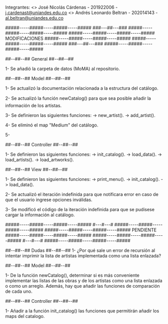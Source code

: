 Integrantes:
 <> José Nicolás Cárdenas - 201922006 - j.cardenast@uniandes.edu.co
 <> Andrés Leonardo Beltran - 202014143 - al.beltran@uniandes.edu.co



#####-----#####-----#####-----#####   ###---##---###   #####-----#####-----#####-----#####
#####-----#####-----#####-----#####   MODIFICACIONES   #####-----#####-----#####-----#####
#####-----#####-----#####-----#####   ###---##---###   #####-----#####-----#####-----#####


##--##--##  General  ##--##--##

 1- Se añadió la carpeta de datos (MoMA) al repositorio.


##--##--##  Model  ##--##--##

 1- Se actualizó la documentación relacionada a la estructura del catálogo.

 2- Se actualizó la función newCatalog() para que sea posible añadir la información de los artistas.

 3- Se definieron las siguientes funciones:
   -> new_artist().
   -> add_artist().

 4- Se eliminó el map "Medium" del catálogo.

 5-  


##--##--##  Controller  ##--##--##

 1- Se definieron las siguientes funciones:
   -> init_catalog().
   -> load_data().
   -> load_artists().
   -> load_artworks().


##--##--##  View  ##--##--##
 
 1- Se definieron las siguientes funciones:
   -> print_menu().
   -> init_catalog().
   -> load_data().

 2- Se actualizó el iteración indefinida para que notificara error en caso de que el usuario ingrese opciones inválidas.

 3- Se modificó el código de la iteración indefinida para que se pudisese cargar la información al catálogo.


#####-----#####-----#####-----#####   #---#---#   #####-----#####-----#####-----#####
#####-----#####-----#####-----#####   PENDIENTE   #####-----#####-----#####-----#####
#####-----#####-----#####-----#####   #---#---#   #####-----#####-----#####-----#####


##--##--##  Dudas  ##--##--##
 1- ¿Por qué sale un error de recursión al intentar imprimir la lista de artistas implementada como una lista enlazada?


##--##--##  Model  ##--##--##

 1- De la función newCatalog(), determinar si es más conveniente implementar las listas de las obras y de los artistas como una lista enlazada o como un arreglo. Además, hay que añadir las funciones de comparación de cada uno.


##--##--##  Controller  ##--##--##

 1- Añadir a la función init_catalog() las funciones que permitirán añadir los maps del catalogo.